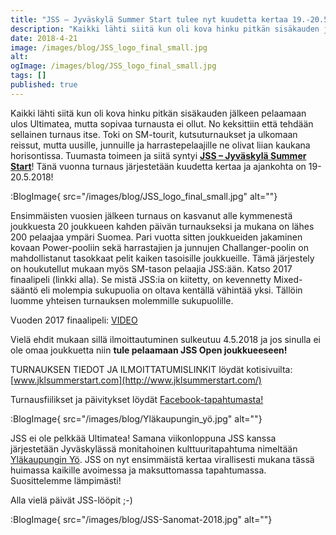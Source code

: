 ```yaml
---
title: "JSS – Jyväskylä Summer Start tulee nyt kuudetta kertaa 19.-20.5.2018"
description: "Kaikki lähti siitä kun oli kova hinku pitkän sisäkauden jälkeen pelaamaan ulos Ultimatea, mutta sopivaa turnausta ei ollut. No keksittiin että tehdään sellainen turnaus itse. Toki on SM-tourit, kutsuturnaukset ja ulkomaan reissut, mutta uusille, junnuille ja harrastepelaajille ne olivat liian kaukana horisontissa. Tuumasta toimeen ja siitä syntyi JSS – Jyväskylä Summer Start! Tänä vuonna turnaus"
date: 2018-4-21
image: /images/blog/JSS_logo_final_small.jpg
alt:
ogImage: /images/blog/JSS_logo_final_small.jpg
tags: []
published: true
---
```

Kaikki lähti siitä kun oli kova hinku pitkän sisäkauden jälkeen pelaamaan ulos Ultimatea, mutta sopivaa turnausta ei ollut. No keksittiin että tehdään sellainen turnaus itse. Toki on SM-tourit, kutsuturnaukset ja ulkomaan reissut, mutta uusille, junnuille ja harrastepelaajille ne olivat liian kaukana horisontissa. Tuumasta toimeen ja siitä syntyi [**JSS – Jyväskylä Summer Start**](http://www.jklsummerstart.com/)! Tänä vuonna turnaus järjestetään kuudetta kertaa ja ajankohta on 19-20.5.2018!

:BlogImage{ src="/images/blog/JSS_logo_final_small.jpg" alt=""}

Ensimmäisten vuosien jälkeen turnaus on kasvanut alle kymmenestä joukkuesta 20 joukkueen kahden päivän turnaukseksi ja mukana on lähes 200 pelaajaa ympäri Suomea. Pari vuotta sitten joukkueiden jakaminen kovaan Power-pooliin sekä harrastajien ja junnujen Challanger-poolin on mahdollistanut tasokkaat pelit kaiken tasoisille joukkueille. Tämä järjestely on houkutellut mukaan myös SM-tason pelaajia JSS:ään. Katso 2017 finaalipeli (linkki alla). Se mistä JSS:ia on kiitetty, on kevennetty Mixed-sääntö eli molempia sukupuolia on oltava kentällä vähintää yksi. Tällöin luomme yhteisen turnauksen molemmille sukupuolille.

Vuoden 2017 finaalipeli: [VIDEO](https://youtu.be/MB-WbDFjVSI?t=47m28s)

Vielä ehdit mukaan sillä ilmoittautuminen sulkeutuu 4.5.2018 ja jos sinulla ei ole omaa joukkuetta niin **tule pelaamaan JSS Open joukkueeseen!**

TURNAUKSEN TIEDOT JA ILMOITTATUMISLINKIT löydät kotisivuilta: [www.jklsummerstart.com](http://www.jklsummerstart.com/)

Turnausfiilikset ja päivitykset löydät [Facebook-tapahtumasta!](https://www.facebook.com/events/1962458267353163/)

:BlogImage{ src="/images/blog/Yläkaupungin_yö.jpg" alt=""}

JSS ei ole pelkkää Ultimatea! Samana viikonloppuna JSS kanssa järjestetään Jyväskylässä monitahoinen kulttuuritapahtuma nimeltään [Yläkaupungin Yö](http://www.ylakaupunginyo.fi/). JSS on nyt ensimmäistä kertaa virallisesti mukana tässä huimassa kaikille avoimessa ja maksuttomassa tapahtumassa. Suosittelemme lämpimästi!

Alla vielä päivät JSS-lööpit ;-)

:BlogImage{ src="/images/blog/JSS-Sanomat-2018.jpg" alt=""}
